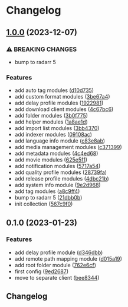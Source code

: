 # Changelog

## [1.0.0](https://github.com/devopsarr/ansible-collection-radarr/compare/v0.1.0...v1.0.0) (2023-12-07)


### ⚠ BREAKING CHANGES

* bump to radarr 5

### Features

* add auto tag modules ([d10d735](https://github.com/devopsarr/ansible-collection-radarr/commit/d10d735110239b56e819b1376324b2a624031bea))
* add custom format modules ([3be67a4](https://github.com/devopsarr/ansible-collection-radarr/commit/3be67a45e4a9a3030013b9c5dab9303ed3bab660))
* add delay profile modules ([1922981](https://github.com/devopsarr/ansible-collection-radarr/commit/1922981d2a141a3e4a28c2c80b2b3aace1dab245))
* add download client modules ([4c67bc6](https://github.com/devopsarr/ansible-collection-radarr/commit/4c67bc6c8d68129277bf6c29419156835eb8a43c))
* add folder modules ([3b0f775](https://github.com/devopsarr/ansible-collection-radarr/commit/3b0f775e208e5daa52be653ffd3f055b6ecf0a48))
* add helper modules ([1a8ae1d](https://github.com/devopsarr/ansible-collection-radarr/commit/1a8ae1dca59dda8bad9d209733ddba4abb0f601e))
* add import list modules ([3bb4370](https://github.com/devopsarr/ansible-collection-radarr/commit/3bb43701185f3c6df776f0553fa555eaa9695635))
* add indexer modules ([09108ac](https://github.com/devopsarr/ansible-collection-radarr/commit/09108ac61ec1b214b7d3659af13f011ad5fea11c))
* add language info module ([c83e8ab](https://github.com/devopsarr/ansible-collection-radarr/commit/c83e8ab2606f18d171b2fe6226227aba5af8ae0f))
* add media management modules ([c371399](https://github.com/devopsarr/ansible-collection-radarr/commit/c37139939d02784dabb9f03c3b22b40f7091b182))
* add metadata modules ([4c4ed68](https://github.com/devopsarr/ansible-collection-radarr/commit/4c4ed688463af990d74abecf2be4905436424269))
* add movie modules ([625e5f1](https://github.com/devopsarr/ansible-collection-radarr/commit/625e5f13afd2ff6bfb99313d1bb36d924f31be1e))
* add notification modules ([5717a54](https://github.com/devopsarr/ansible-collection-radarr/commit/5717a54c163646ff7c1863dc9450173d815e21bb))
* add quality profile modules ([28739fa](https://github.com/devopsarr/ansible-collection-radarr/commit/28739fa831a0b0eb41f0f942bbe4cb73cab405d7))
* add release profile modules ([4dbc21b](https://github.com/devopsarr/ansible-collection-radarr/commit/4dbc21b5695ed2f70d686c0146791918d768d29b))
* add system info module ([9e2d968](https://github.com/devopsarr/ansible-collection-radarr/commit/9e2d9687f41018f1b603981deee64c24367d5336))
* add tag modules ([a8c9ff4](https://github.com/devopsarr/ansible-collection-radarr/commit/a8c9ff489e1621be1ff53b25a82df44f5205457b))
* bump to radarr 5 ([21dbb0b](https://github.com/devopsarr/ansible-collection-radarr/commit/21dbb0b6320c32e2253fcaa81a768bcfc1514dce))
* init collection ([567c9f0](https://github.com/devopsarr/ansible-collection-radarr/commit/567c9f01cb1075b82a7024b512ff1b29adaf1c9e))

## 0.1.0 (2023-01-23)


### Features

* add delay profile module ([d346dbb](https://github.com/devopsarr/ansible-collection-radarr/commit/d346dbbc6ccaf237384bcc2470433325af274321))
* add remote path mapping module ([d015a19](https://github.com/devopsarr/ansible-collection-radarr/commit/d015a1931e501118d24e0d08c2e6c3d7bd6c1c30))
* add root folder module ([762e6cf](https://github.com/devopsarr/ansible-collection-radarr/commit/762e6cf0152b2c62ece29299e066c810f2ad6755))
* first config ([9ed2687](https://github.com/devopsarr/ansible-collection-radarr/commit/9ed2687c54dd3e535bd8e76e90d0daaad8545af1))
* move to separate client ([bee8344](https://github.com/devopsarr/ansible-collection-radarr/commit/bee834427dbbf6c7886a0e6a3f34129e95c9092a))

## Changelog
